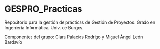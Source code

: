# GESPRO_Practicas
Repositorio para la gestión de prácticas de Gestión de Proyectos. Grado en Ingeniería Informática. Univ. de Burgos.

Componentes del grupo: Clara Palacios Rodrigo  y  Miguel Ángel León Bardavío
